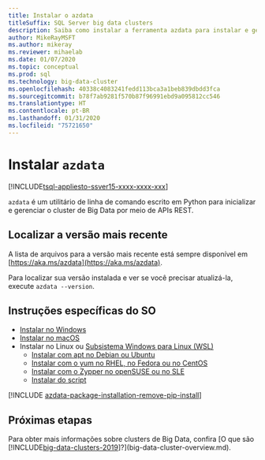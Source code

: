 ```yaml
---
title: Instalar o azdata
titleSuffix: SQL Server big data clusters
description: Saiba como instalar a ferramenta azdata para instalar e gerenciar Clusters de Big Data.
author: MikeRayMSFT
ms.author: mikeray
ms.reviewer: mihaelab
ms.date: 01/07/2020
ms.topic: conceptual
ms.prod: sql
ms.technology: big-data-cluster
ms.openlocfilehash: 40338c4083241fedd113bca3a1beb839dbdd3fca
ms.sourcegitcommit: b78f7ab9281f570b87f96991ebd9a095812cc546
ms.translationtype: HT
ms.contentlocale: pt-BR
ms.lasthandoff: 01/31/2020
ms.locfileid: "75721650"
---
```

# <a name="install-azdata"></a>Instalar `azdata`

[!INCLUDE[tsql-appliesto-ssver15-xxxx-xxxx-xxx](../includes/tsql-appliesto-ssver15-xxxx-xxxx-xxx.md)]

`azdata` é um utilitário de linha de comando escrito em Python para inicializar e gerenciar o cluster de Big Data por meio de APIs REST. 

## <a name="find-latest-version"></a>Localizar a versão mais recente

A lista de arquivos para a versão mais recente está sempre disponível em [https://aka.ms/azdata](https://aka.ms/azdata).

Para localizar sua versão instalada e ver se você precisar atualizá-la, execute `azdata --version`.

## <a name="os-specific-instructions"></a>Instruções específicas do SO

* [Instalar no Windows](deploy-install-azdata-installer.md)
* [Instalar no macOS](deploy-install-azdata-macos.md)
* Instalar no Linux ou [Subsistema Windows para Linux (WSL)](/windows/wsl/about/)
   * [Instalar com apt no Debian ou Ubuntu](deploy-install-azdata-linux-package.md)
   * [Instalar com o yum no RHEL, no Fedora ou no CentOS](deploy-install-azdata-yum.md)
   * [Instalar com o Zypper no openSUSE ou no SLE](deploy-install-azdata-zypper.md)
   * [Instalar do script](deploy-install-azdata-pip.md)

[!INCLUDE [azdata-package-installation-remove-pip-install](../includes/azdata-package-installation-remove-pip-install.md)]

## <a name="next-steps"></a>Próximas etapas

Para obter mais informações sobre clusters de Big Data, confira [O que são [!INCLUDE[big-data-clusters-2019](../includes/ssbigdataclusters-ver15.md)]?](big-data-cluster-overview.md).
